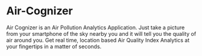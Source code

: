 # Air-Cognizer
Air Cognizer is an Air Pollution Analytics Application. Just take a picture from your smartphone of the sky nearby you and it will tell you the quality of air around you. Get real time, location based Air Quality Index Analytics at your fingertips in a matter of seconds.
